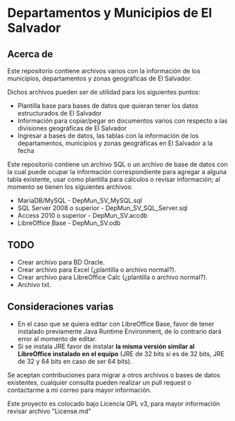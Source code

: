 Departamentos y Municipios de El Salvador
==================

## Acerca de
Este repositorio contiene archivos varios con la información de los municipios, departamentos y zonas geográficas de El Salvador.

Dichos archivos pueden ser de utilidad para los siguientes puntos:

* Plantilla base para bases de datos que quieran tener los datos estructurados de El Salvador
* Información para copiar/pegar en documentos varios con respecto a las divisiones geográficas de El Salvador
* Ingresar a bases de datos, las tablas con la información de los departamentos, municipios y zonas geográficas en El Salvador a la fecha

Este repositorio contiene un archivo SQL o un archivo de base de datos con la cual puede ocupar la información correspondiente para agregar a alguna tabla existente, usar como plantilla para cálculos o revisar información; al momento se tienen los siguientes archivos:

* MariaDB/MySQL - DepMun_SV_MySQL.sql
* SQL Server 2008 o superior - DepMun_SV_SQL_Server.sql
* Access 2010 o superior - DepMun_SV.accdb
* LibreOffice Base - DepMun_SV.odb


## TODO

* Crear archivo para BD Oracle.
* Crear archivo para Excel (¿plantilla o archivo normal?).
* Crear archivo para LibreOffice Calc (¿plantilla o archivo normal?).
* Archivo txt.

## Consideraciones varias

* En el caso que se quiera editar con LibreOffice Base, favor de tener instalado previamente Java Runtime Environment, de lo contrario dará error al momento de editar.
* Si se instala JRE favor de instalar **la misma versión similar al LibreOffice instalado en el equipo** (JRE de 32 bits si es de 32 bits, JRE de 32 y 64 bits en caso de ser 64 bits).

Se aceptan contribuciones para migrar a otros archivos o bases de datos existentes, cualquier consulta pueden realizar un pull request o contactarme a mi correo para mayor información.

Este proyecto es colocado bajo Licencia GPL v3, para mayor información revisar archivo "License.md" 
